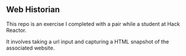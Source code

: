 ## Web Historian
This repo is an exercise I completed with a pair while a student at Hack Reactor.

It involves taking a url input and capturing a HTML snapshot of the associated website.
